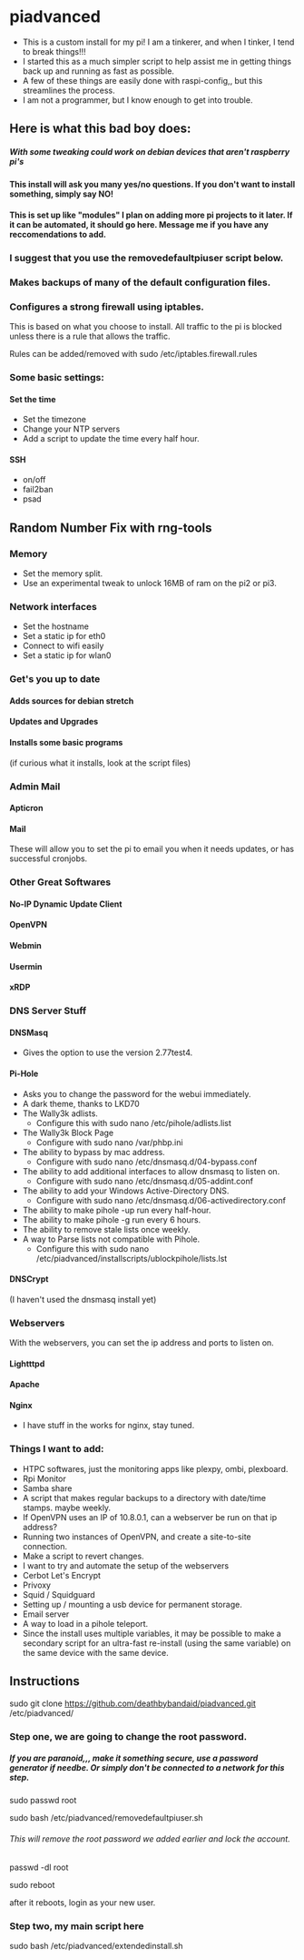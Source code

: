 # piadvanced
* This is a custom install for my pi! I am a tinkerer, and when I tinker, I tend to break things!!!
* I started this as a much simpler script to help assist me in getting things back up and running as fast as possible.
* A few of these things are easily done with raspi-config,, but this streamlines the process.
* I am not a programmer, but I know enough to get into trouble.

## Here is what this bad boy does:

##### With some tweaking could work on debian devices that aren't raspberry pi's
#### This install will ask you many yes/no questions. If you don't want to install something, simply say NO!

#### This is set up like "modules" I plan on adding more pi projects to it later. If it can be automated, it should go here. Message me if you have any reccomendations to add.

### I suggest that you use the removedefaultpiuser script below.

### Makes backups of many of the default configuration files.

### Configures a strong firewall using iptables.
This is based on what you choose to install. All traffic to the pi is blocked unless there is a rule that allows the traffic.

Rules can be added/removed with sudo /etc/iptables.firewall.rules

### Some basic settings:
#### Set the time
* Set the timezone
* Change your NTP servers
* Add a script to update the time every half hour.
#### SSH
* on/off
* fail2ban
* psad
## Random Number Fix with rng-tools

### Memory
* Set the memory split.
* Use an experimental tweak to unlock 16MB of ram on the pi2 or pi3.

### Network interfaces
* Set the hostname
* Set a static ip for eth0
* Connect to wifi easily
* Set a static ip for wlan0

### Get's you up to date
#### Adds sources for debian stretch
#### Updates and Upgrades
#### Installs some basic programs
(if curious what it installs, look at the script files)

### Admin Mail
#### Apticron
#### Mail
These will allow you to set the pi to email you when it needs updates, or has successful cronjobs.

### Other Great Softwares
#### No-IP Dynamic Update Client
#### OpenVPN
#### Webmin
#### Usermin
#### xRDP

### DNS Server Stuff
#### DNSMasq
* Gives the option to use the version 2.77test4.
#### Pi-Hole
* Asks you to change the password for the webui immediately.
* A dark theme, thanks to LKD70
* The Wally3k adlists.
  * Configure this with sudo nano /etc/pihole/adlists.list
* The Wally3k Block Page
  * Configure with sudo nano /var/phbp.ini
* The ability to bypass by mac address.
  * Configure with sudo nano /etc/dnsmasq.d/04-bypass.conf
* The ability to add additional interfaces to allow dnsmasq to listen on.
  * Configure with sudo nano /etc/dnsmasq.d/05-addint.conf
* The ability to add your Windows Active-Directory DNS.
  * Configure with sudo nano /etc/dnsmasq.d/06-activedirectory.conf
* The ability to make pihole -up run every half-hour.
* The ability to make pihole -g run every 6 hours.
* The ability to remove stale lists once weekly.
* A way to Parse lists not compatible with Pihole.
  * Configure this with sudo nano /etc/piadvanced/installscripts/ublockpihole/lists.lst
#### DNSCrypt
(I haven't used the dnsmasq install yet)

### Webservers
With the webservers, you can set the ip address and ports to listen on.
#### Lightttpd
#### Apache
#### Nginx
* I have stuff in the works for nginx, stay tuned.


### Things I want to add:
* HTPC softwares, just the monitoring apps like plexpy, ombi, plexboard.
* Rpi Monitor
* Samba share
* A script that makes regular backups to a directory with date/time stamps. maybe weekly.
* If OpenVPN uses an IP of 10.8.0.1, can a webserver be run on that ip address?
* Running two instances of OpenVPN, and create a site-to-site connection.
* Make a script to revert changes.
* I want to try and automate the setup of the webservers
* Cerbot Let's Encrypt
* Privoxy
* Squid / Squidguard
* Setting up / mounting a usb device for permanent storage.
* Email server
* A way to load in a pihole teleport.
* Since the install uses multiple variables, it may be possible to make a secondary script for an ultra-fast re-install (using the same variable) on the same device with the same device.


## Instructions

sudo git clone https://github.com/deathbybandaid/piadvanced.git /etc/piadvanced/

### Step one, we are going to change the root password.
##### If you are paranoid,,, make it something secure, use a password generator if needbe. Or simply don't be connected to a network for this step.

sudo passwd root

sudo bash /etc/piadvanced/removedefaultpiuser.sh

###### This will remove the root password we added earlier and lock the account.
passwd -dl root

sudo reboot

after it reboots, login as your new user.

### Step two, my main script here

sudo bash /etc/piadvanced/extendedinstall.sh
